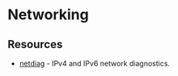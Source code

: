 # Networking

## Resources

- [netdiag](https://github.com/kentik/netdiag) - IPv4 and IPv6 network diagnostics.

